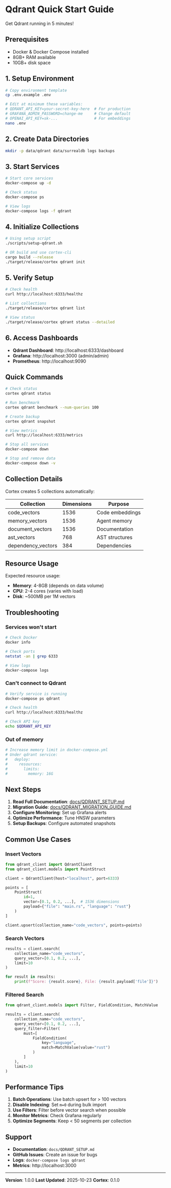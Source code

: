 # Qdrant Quick Start Guide

Get Qdrant running in 5 minutes!

## Prerequisites

- Docker & Docker Compose installed
- 8GB+ RAM available
- 10GB+ disk space

## 1. Setup Environment

```bash
# Copy environment template
cp .env.example .env

# Edit at minimum these variables:
# QDRANT_API_KEY=your-secret-key-here  # For production
# GRAFANA_ADMIN_PASSWORD=change-me     # Change default
# OPENAI_API_KEY=sk-...                # For embeddings
nano .env
```

## 2. Create Data Directories

```bash
mkdir -p data/qdrant data/surrealdb logs backups
```

## 3. Start Services

```bash
# Start core services
docker-compose up -d

# Check status
docker-compose ps

# View logs
docker-compose logs -f qdrant
```

## 4. Initialize Collections

```bash
# Using setup script
./scripts/setup-qdrant.sh

# OR build and use cortex-cli
cargo build --release
./target/release/cortex qdrant init
```

## 5. Verify Setup

```bash
# Check health
curl http://localhost:6333/healthz

# List collections
./target/release/cortex qdrant list

# View status
./target/release/cortex qdrant status --detailed
```

## 6. Access Dashboards

- **Qdrant Dashboard**: http://localhost:6333/dashboard
- **Grafana**: http://localhost:3000 (admin/admin)
- **Prometheus**: http://localhost:9090

## Quick Commands

```bash
# Check status
cortex qdrant status

# Run benchmark
cortex qdrant benchmark --num-queries 100

# Create backup
cortex qdrant snapshot

# View metrics
curl http://localhost:6333/metrics

# Stop all services
docker-compose down

# Stop and remove data
docker-compose down -v
```

## Collection Details

Cortex creates 5 collections automatically:

| Collection | Dimensions | Purpose |
|------------|------------|---------|
| code_vectors | 1536 | Code embeddings |
| memory_vectors | 1536 | Agent memory |
| document_vectors | 1536 | Documentation |
| ast_vectors | 768 | AST structures |
| dependency_vectors | 384 | Dependencies |

## Resource Usage

Expected resource usage:

- **Memory**: 4-8GB (depends on data volume)
- **CPU**: 2-4 cores (varies with load)
- **Disk**: ~500MB per 1M vectors

## Troubleshooting

### Services won't start

```bash
# Check Docker
docker info

# Check ports
netstat -an | grep 6333

# View logs
docker-compose logs
```

### Can't connect to Qdrant

```bash
# Verify service is running
docker-compose ps qdrant

# Check health
curl http://localhost:6333/healthz

# Check API key
echo $QDRANT_API_KEY
```

### Out of memory

```bash
# Increase memory limit in docker-compose.yml
# Under qdrant service:
#   deploy:
#     resources:
#       limits:
#         memory: 16G
```

## Next Steps

1. **Read Full Documentation**: [docs/QDRANT_SETUP.md](docs/QDRANT_SETUP.md)
2. **Migration Guide**: [docs/QDRANT_MIGRATION_GUIDE.md](docs/QDRANT_MIGRATION_GUIDE.md)
3. **Configure Monitoring**: Set up Grafana alerts
4. **Optimize Performance**: Tune HNSW parameters
5. **Setup Backups**: Configure automated snapshots

## Common Use Cases

### Insert Vectors

```python
from qdrant_client import QdrantClient
from qdrant_client.models import PointStruct

client = QdrantClient(host="localhost", port=6333)

points = [
    PointStruct(
        id=1,
        vector=[0.1, 0.2, ...],  # 1536 dimensions
        payload={"file": "main.rs", "language": "rust"}
    )
]

client.upsert(collection_name="code_vectors", points=points)
```

### Search Vectors

```python
results = client.search(
    collection_name="code_vectors",
    query_vector=[0.1, 0.2, ...],
    limit=10
)

for result in results:
    print(f"Score: {result.score}, File: {result.payload['file']}")
```

### Filtered Search

```python
from qdrant_client.models import Filter, FieldCondition, MatchValue

results = client.search(
    collection_name="code_vectors",
    query_vector=[0.1, 0.2, ...],
    query_filter=Filter(
        must=[
            FieldCondition(
                key="language",
                match=MatchValue(value="rust")
            )
        ]
    ),
    limit=10
)
```

## Performance Tips

1. **Batch Operations**: Use batch upsert for > 100 vectors
2. **Disable Indexing**: Set `m=0` during bulk import
3. **Use Filters**: Filter before vector search when possible
4. **Monitor Metrics**: Check Grafana regularly
5. **Optimize Segments**: Keep < 50 segments per collection

## Support

- **Documentation**: `docs/QDRANT_SETUP.md`
- **GitHub Issues**: Create an issue for bugs
- **Logs**: `docker-compose logs qdrant`
- **Metrics**: http://localhost:3000

---

**Version**: 1.0.0
**Last Updated**: 2025-10-23
**Cortex**: 0.1.0
